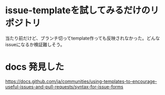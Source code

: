 # issue-templateを試してみるだけのリポジトリ

当たり前だけど、ブランチ切ってtemplate作っても反映されなかった。どんなissueになるか検証難しそう。

# docs 発見した
https://docs.github.com/ja/communities/using-templates-to-encourage-useful-issues-and-pull-requests/syntax-for-issue-forms